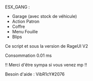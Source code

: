 ESX_GANG : 
  - Garage (avec stock de véhicule)
  - Action Patron
  - Coffre
  - Menu Fouille 
  - Blips

Ce script et sous la version de RageUI V2

Consommation 0.01 ms

!! Merci d'être sympa si vous venez mp !!

Besoin d'aide : VibR1cY#2076 
